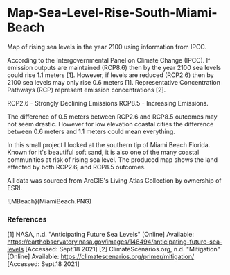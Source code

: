 # Map-Sea-Level-Rise-South-Miami-Beach
Map of rising sea levels in the year 2100 using information from IPCC.

According to the Intergovernmental Panel on Climate Change (IPCC). If emission outputs are maintained (RCP8.6) then by the year 2100 sea levels could rise 1.1 meters [1]. However, if levels are reduced (RCP2.6) then by 2100 sea levels may only rise 0.6 meters [1]. Representative Concentration Pathways (RCP) represent emission concentrations [2].

RCP2.6 - Strongly Declining Emissions
RCP8.5 - Increasing Emissions.

The difference of 0.5 meters between RCP2.6 and RCP8.5 outcomes may not seem drastic. However for low elevation coastal cities the difference between 0.6 meters and 1.1 meters could mean everything.

In this small project I looked at the southern tip of Miami Beach Florida. Known for it's beautiful soft sand, it is also one of the many coastal communities at risk of rising sea level. The produced map shows the land effected by both RCP2.6, and RCP8.5 outcomes.

All data was sourced from ArcGIS's Living Atlas Collection by ownership of ESRI.

![MBeach}(MiamiBeach.PNG)


### References
[1] NASA, n.d. "Anticipating Future Sea Levels" [Online] Available: https://earthobservatory.nasa.gov/images/148494/anticipating-future-sea-levels [Accessed: Sept.18 2021]
[2] ClimateScenarios.org, n.d. "Mitigation" [Online] Available: https://climatescenarios.org/primer/mitigation/ [Accessed: Sept.18 2021]
